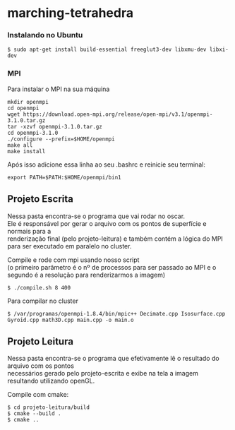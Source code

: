 # marching-tetrahedra

### Instalando no Ubuntu
	
	$ sudo apt-get install build-essential freeglut3-dev libxmu-dev libxi-dev

### MPI

Para instalar o MPI na sua máquina
	
	mkdir openmpi
	cd openmpi
	wget https://download.open-mpi.org/release/open-mpi/v3.1/openmpi-3.1.0.tar.gz
	tar -xzvf openmpi-3.1.0.tar.gz
	cd openmpi-3.1.0
	./configure --prefix=$HOME/openmpi
	make all
	make install

Após isso adicione essa linha ao seu .bashrc e reinicie seu terminal:

	export PATH=$PATH:$HOME/openmpi/bin1



## Projeto Escrita

Nessa pasta encontra-se o programa que vai rodar no oscar.  
Ele é responsável por gerar o arquivo com os pontos de superfície e normais para a   
renderização final (pelo projeto-leitura) e também contém a lógica do MPI para ser executado 
  em paralelo no cluster.

Compile e rode com mpi usando nosso script  
(o primeiro parâmetro é o nº de processos para ser passado ao MPI e o segundo é a resolução para renderizarmos a imagem)

	$ ./compile.sh 8 400
	
Para compilar no cluster

    $ /var/programas/openmpi-1.8.4/bin/mpic++ Decimate.cpp Isosurface.cpp Gyroid.cpp math3D.cpp main.cpp -o main.o	

## Projeto Leitura

Nessa pasta encontra-se o programa que efetivamente lê o resultado do arquivo com os pontos  
necessários gerado pelo projeto-escrita e exibe na tela a imagem resultando utilizando openGL.


Compile com cmake:
    
    $ cd projeto-leitura/build
    $ cmake --build .
    $ cmake ..
